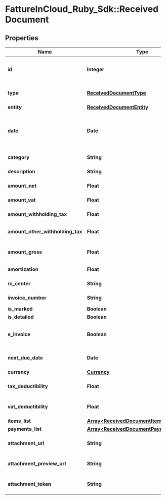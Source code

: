 # FattureInCloud_Ruby_Sdk::ReceivedDocument

## Properties

| Name | Type | Description | Notes |
| ---- | ---- | ----------- | ----- |
| **id** | **Integer** | Unique identifier of the document. | [optional] |
| **type** | [**ReceivedDocumentType**](ReceivedDocumentType.md) |  | [optional][default to &#39;expense&#39;] |
| **entity** | [**ReceivedDocumentEntity**](ReceivedDocumentEntity.md) |  | [optional] |
| **date** | **Date** | Date of the document [If not specified, today date is used]. | [optional] |
| **category** | **String** | Document category. | [optional] |
| **description** | **String** | Document description. | [optional] |
| **amount_net** | **Float** | Total net amount. | [optional] |
| **amount_vat** | **Float** | Total vat amount. | [optional] |
| **amount_withholding_tax** | **Float** | Withholding tax amount. | [optional] |
| **amount_other_withholding_tax** | **Float** | Other withholding tax amount. | [optional] |
| **amount_gross** | **Float** | [Read Only] Total gross amount. | [optional][readonly] |
| **amortization** | **Float** | Amortization value | [optional] |
| **rc_center** | **String** | Revenue center. | [optional] |
| **invoice_number** | **String** | Invoice number | [optional] |
| **is_marked** | **Boolean** |  | [optional] |
| **is_detailed** | **Boolean** |  | [optional] |
| **e_invoice** | **Boolean** | [Read Only] Indicates if this is an e-invoice. | [optional] |
| **next_due_date** | **Date** | [Read Only] Next due date. | [optional][readonly] |
| **currency** | [**Currency**](Currency.md) |  | [optional] |
| **tax_deductibility** | **Float** | Tax deducibility percentage. | [optional] |
| **vat_deductibility** | **Float** | Vat deducibility percentage. | [optional] |
| **items_list** | [**Array&lt;ReceivedDocumentItemsListItem&gt;**](ReceivedDocumentItemsListItem.md) |  | [optional] |
| **payments_list** | [**Array&lt;ReceivedDocumentPaymentsListItem&gt;**](ReceivedDocumentPaymentsListItem.md) |  | [optional] |
| **attachment_url** | **String** | [Read Only] Attachment url. | [optional][readonly] |
| **attachment_preview_url** | **String** | [Read Only] Attachment preview url. | [optional][readonly] |
| **attachment_token** | **String** | Uploaded attachement token. | [optional] |

